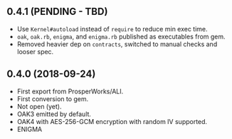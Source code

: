 ## 0.4.1 (PENDING - TBD)

- Use `Kernel#autoload` instead of `require` to reduce min exec time.
- `oak`, `oak.rb`, `enigma`, and `enigma.rb` published as executables from gem.
- Removed heavier dep on `contracts`, switched to manual checks and looser spec.


## 0.4.0 (2018-09-24)

- First export from ProsperWorks/ALI.
- First conversion to gem.
- Not open (yet).
- OAK3 emitted by default.
- OAK4 with AES-256-GCM encryption with random IV supported.
- ENIGMA
